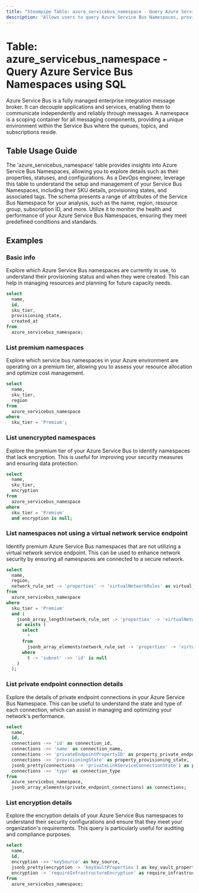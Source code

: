 ```yaml
---
title: "Steampipe Table: azure_servicebus_namespace - Query Azure Service Bus Namespaces using SQL"
description: "Allows users to query Azure Service Bus Namespaces, providing insights into their properties, statuses, and configurations."
---
```


# Table: azure_servicebus_namespace - Query Azure Service Bus Namespaces using SQL

Azure Service Bus is a fully managed enterprise integration message broker. It can decouple applications and services, enabling them to communicate independently and reliably through messages. A namespace is a scoping container for all messaging components, providing a unique environment within the Service Bus where the queues, topics, and subscriptions reside.

## Table Usage Guide

The 'azure_servicebus_namespace' table provides insights into Azure Service Bus Namespaces, allowing you to explore details such as their properties, statuses, and configurations. As a DevOps engineer, leverage this table to understand the setup and management of your Service Bus Namespaces, including their SKU details, provisioning states, and associated tags. The schema presents a range of attributes of the Service Bus Namespace for your analysis, such as the name, region, resource group, subscription ID, and more. Utilize it to monitor the health and performance of your Azure Service Bus Namespaces, ensuring they meet predefined conditions and standards.

## Examples

### Basic info
Explore which Azure Service Bus namespaces are currently in use, to understand their provisioning status and when they were created. This can help in managing resources and planning for future capacity needs.

```sql
select
  name,
  id,
  sku_tier,
  provisioning_state,
  created_at
from
  azure_servicebus_namespace;
```

### List premium namespaces
Explore which service bus namespaces in your Azure environment are operating on a premium tier, allowing you to assess your resource allocation and optimize cost management.

```sql
select
  name,
  sku_tier,
  region
from
  azure_servicebus_namespace
where
  sku_tier = 'Premium';
```

### List unencrypted namespaces
Explore the premium tier of your Azure Service Bus to identify namespaces that lack encryption. This is useful for improving your security measures and ensuring data protection.

```sql
select
  name,
  sku_tier,
  encryption
from
  azure_servicebus_namespace
where
  sku_tier = 'Premium'
  and encryption is null;
```

### List namespaces not using a virtual network service endpoint
Identify premium Azure Service Bus namespaces that are not utilizing a virtual network service endpoint. This can be used to enhance network security by ensuring all namespaces are connected to a secure network.

```sql
select
  name,
  region,
  network_rule_set -> 'properties' -> 'virtualNetworkRules' as virtual_network_rules
from
  azure_servicebus_namespace
where
  sku_tier = 'Premium'
  and (
    jsonb_array_length(network_rule_set -> 'properties' -> 'virtualNetworkRules') = 0
    or exists (
      select
        * 
      from
        jsonb_array_elements(network_rule_set -> 'properties' -> 'virtualNetworkRules') as t
      where
        t -> 'subnet' ->> 'id' is null
    )
  );
```

### List private endpoint connection details
Explore the details of private endpoint connections in your Azure Service Bus Namespace. This can be useful to understand the state and type of each connection, which can assist in managing and optimizing your network's performance.

```sql
select
  name,
  id,
  connections ->> 'id' as connection_id,
  connections ->> 'name' as connection_name,
  connections ->> 'privateEndpointPropertyID' as property_private_endpoint_id,
  connections ->> 'provisioningState' as property_provisioning_state,
  jsonb_pretty(connections -> 'privateLinkServiceConnectionState') as property_private_link_service_connection_state,
  connections ->> 'type' as connection_type
from
  azure_servicebus_namespace,
  jsonb_array_elements(private_endpoint_connections) as connections;
```

### List encryption details
Explore the encryption details of your Azure Service Bus namespaces to understand their security configurations and ensure that they meet your organization's requirements. This query is particularly useful for auditing and compliance purposes.

```sql
select
  name,
  id,
  encryption ->> 'keySource' as key_source,
  jsonb_pretty(encryption -> 'keyVaultProperties') as key_vault_properties,
  encryption -> 'requireInfrastructureEncryption' as require_infrastructure_encryption
from
  azure_servicebus_namespace;
```